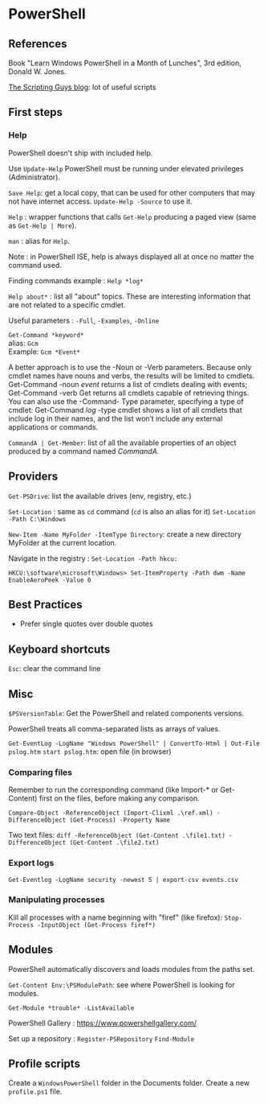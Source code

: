 # PowerShell

## References

Book "Learn Windows PowerShell in a Month of Lunches", 3rd edition, Donald W. Jones.

[The Scripting Guys blog](https://devblogs.microsoft.com/scripting/): lot of useful scripts

## First steps

### Help

PowerShell doesn't ship with included help.

Use `Update-Help`
PowerShell must be running under elevated privileges (Administrator).

`Save Help`: get a local copy, that can be used for other computers that may not have internet access.
`Update-Help -Source` to use it.

`Help` : wrapper functions that calls `Get-Help` producing a paged view (same as `Get-Help | More`).

`man` : alias for `Help`.

Note : in PowerShell ISE, help is always displayed all at once no matter the command used.

Finding commands example : `Help *log*`

`Help about*` : list all "about" topics. These are interesting information that are not related to a specific cmdlet.

Useful parameters : `-Full`, `-Examples`, `-Online`

`Get-Command *keyword*`  
alias: `Gcm`  
Example: `Gcm *Event*`

A better approach is to use the -Noun or -Verb parameters. Because only cmdlet
names have nouns and verbs, the results will be limited to cmdlets. Get-Command
-noun *event* returns a list of cmdlets dealing with events; Get-Command -verb
Get returns all cmdlets capable of retrieving things. You can also use the -Command-
Type parameter, specifying a type of cmdlet: Get-Command *log* -type cmdlet
shows a list of all cmdlets that include log in their names, and the list won’t include
any external applications or commands.

`CommandA | Get-Member`: list of all the available properties of an object produced by a command named *CommandA*.

## Providers

`Get-PSDrive`: list the available drives (env, registry, etc.)

`Set-Location` : same as `cd` command (`cd` is also an alias for it)
`Set-Location -Path C:\Windows`

`New-Item -Name MyFolder -ItemType Directory`: create a new directory MyFolder at the current location.

Navigate in the registry :
`Set-Location -Path hkcu:`

`HKCU:\software\microsoft\Windows> Set-ItemProperty -Path dwm -Name EnableAeroPeek -Value 0`


## Best Practices

- Prefer single quotes over double quotes

## Keyboard shortcuts

`Esc`: clear the command line

## Misc

`$PSVersionTable`: Get the PowerShell and related components versions.

PowerShell treats all comma-separated lists as arrays of values.

`Get-EventLog -LogName "Windows PowerShell" | ConvertTo-Html | Out-File pslog.htm`
`start pslog.htm`: open file (in browser)

### Comparing files

Remember to run the corresponding command (like Import-* or Get-Content) first on the files, before making any comparison.

`Compare-Object -ReferenceObject (Import-Clixml .\ref.xml) -DifferenceObject (Get-Process) -Property Name`

Two text files: 
`diff -ReferenceObject (Get-Content .\file1.txt) -DifferenceObject (Get-Content .\file2.txt)`

### Export logs

`Get-Eventlog -LogName security -newest 5 | export-csv events.csv`

### Manipulating processes

Kill all processes with a name beginning with "firef" (like firefox):
`Stop-Process -InputObject (Get-Process firef*)`

## Modules

PowerShell automatically discovers and loads modules from the paths set.

`Get-Content Env:\PSModulePath`: see where PowerShell is looking for modules.

 `Get-Module *trouble* -ListAvailable`

PowerShell Gallery : https://www.powershellgallery.com/

Set up a repository : `Register-PSRepository`
`Find-Module`


## Profile scripts

Create a `WindowsPowerShell` folder in the Documents folder.
Create a new `profile.ps1` file.

